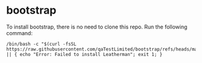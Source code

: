 # bootstrap

To install bootstrap, there is no need to clone this repo.  Run the following command:

```
/bin/bash -c "$(curl -fsSL https://raw.githubusercontent.com/qaTestLimited/bootstrap/refs/heads/main/bootstrap.sh)" || { echo "Error: Failed to install Leatherman"; exit 1; }
```
